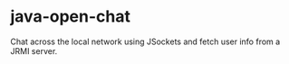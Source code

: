# java-open-chat
Chat across the local network using JSockets and fetch user info from a JRMI server.



